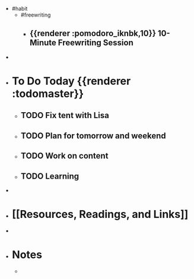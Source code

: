 - #habit
	- #freewriting
		- ## {{renderer :pomodoro_iknbk,10}} 10-Minute Freewriting Session
-
- # To Do Today {{renderer :todomaster}}
	- ## TODO Fix tent with Lisa
	- ## TODO Plan for tomorrow and weekend
	- ## TODO Work on content
	- ## TODO Learning
-
- # [[Resources, Readings, and Links]]
-
- # Notes
	-